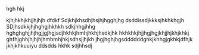 hgh
hkj

kjhjhkhjkhjjhjhjh
dfdkf
Sdjkhjkhsdhjhsjhjhgghjhg
dsddissdjkkksjhkhkhgjh
SDjhsdkkjhjhghgjhkhkh
sdkjhhgjhhg
hghghghjjhjhgjjgjhgjsdjhkhkjhmhjhkhjhsdkjhk
hkhkhkjhjjhgjhgjkhjjhjkhjkhkj
ghfhjghhjhjhjhjhmbmhjhkjsdhsjjhjkh
jhgjhghjhgsddddddghkjkhhgjgkhkjdfhjk
jkhjkhkuuiyu
ddsdds
hkhk
sdjhhsdj
